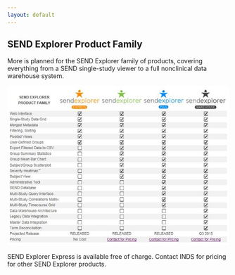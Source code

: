 ```yaml
---
layout: default
---
```


SEND Explorer Product Family
----------------------------

More is planned for the SEND Explorer family of products, covering everything
from a SEND single-study viewer to a full nonclinical data warehouse system.

![se-product-family-image](/assets/images/se-product-family-image.jpg)

SEND Explorer Express is available free of charge. Contact INDS for pricing for
other SEND Explorer products.
